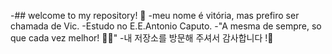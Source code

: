 -## welcome to my repository! 💖
-meu nome é vitória, mas prefiro ser chamada de Vic.
-Estudo no E.E.Antonio Caputo.
-"A mesma de sempre, so que cada vez melhor! 🥇🍀"
-내 저장소를 방문해 주셔서 감사합니다 !💖
